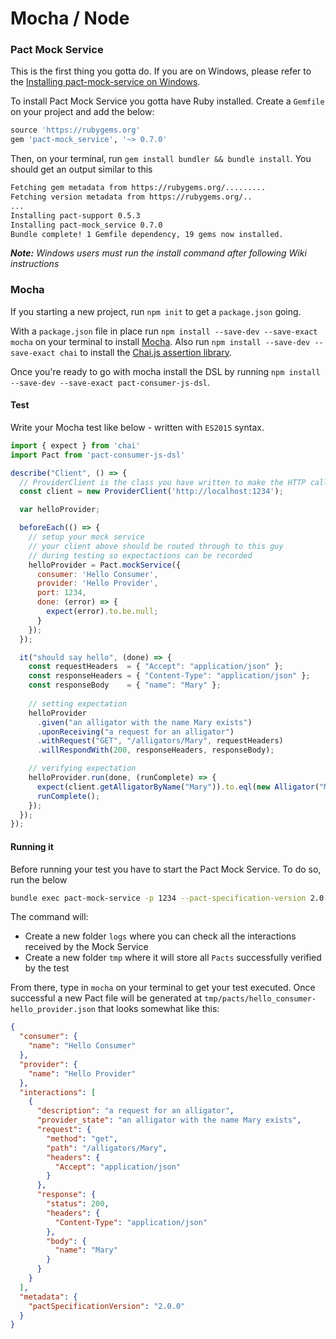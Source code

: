 # Mocha / Node

### Pact Mock Service
This is the first thing you gotta do. If you are on Windows, please refer to the [Installing pact-mock-service on Windows](https://github.com/bethesque/pact-mock_service/wiki/Installing-the-pact-mock_service-gem-on-Windows).

To install Pact Mock Service you gotta have Ruby installed. Create a `Gemfile` on your project and add the below:

```ruby
source 'https://rubygems.org'
gem 'pact-mock_service', '~> 0.7.0'
```

Then, on your terminal, run `gem install bundler && bundle install`. You should get an output similar to this

```bash
Fetching gem metadata from https://rubygems.org/.........
Fetching version metadata from https://rubygems.org/..
...
Installing pact-support 0.5.3
Installing pact-mock_service 0.7.0
Bundle complete! 1 Gemfile dependency, 19 gems now installed.
```

_**Note:** Windows users must run the install command after following Wiki instructions_

### Mocha
If you starting a new project, run `npm init` to get a `package.json` going.

With a `package.json` file in place run `npm install --save-dev --save-exact mocha` on your terminal to install [Mocha](https://mochajs.org/). Also run `npm install --save-dev --save-exact chai` to install the [Chai.js assertion library](http://chaijs.com/).

Once you're ready to go with mocha install the DSL by running `npm install --save-dev --save-exact pact-consumer-js-dsl`.

#### Test
Write your Mocha test like below - written with `ES2015` syntax.

```javascript
import { expect } from 'chai'
import Pact from 'pact-consumer-js-dsl'

describe("Client", () => {
  // ProviderClient is the class you have written to make the HTTP calls to the provider
  const client = new ProviderClient('http://localhost:1234');

  var helloProvider;

  beforeEach(() => {
    // setup your mock service
    // your client above should be routed through to this guy
    // during testing so expectactions can be recorded
    helloProvider = Pact.mockService({
      consumer: 'Hello Consumer',
      provider: 'Hello Provider',
      port: 1234,
      done: (error) => {
        expect(error).to.be.null;
      }
    });
  });

  it("should say hello", (done) => {
    const requestHeaders  = { "Accept": "application/json" };
    const responseHeaders = { "Content-Type": "application/json" };
    const responseBody    = { "name": "Mary" };
    
    // setting expectation
    helloProvider
      .given("an alligator with the name Mary exists")
      .uponReceiving("a request for an alligator")
      .withRequest("GET", "/alligators/Mary", requestHeaders)
      .willRespondWith(200, responseHeaders, responseBody);

    // verifying expectation
    helloProvider.run(done, (runComplete) => {
      expect(client.getAlligatorByName("Mary")).to.eql(new Alligator("Mary"));
      runComplete();
    });
  });
});
```

#### Running it
Before running your test you have to start the Pact Mock Service. To do so, run the below
```bash
bundle exec pact-mock-service -p 1234 --pact-specification-version 2.0.0 -l logs/pact.logs --pact-dir tmp/pacts
```
The command will:
* Create a new folder `logs` where you can check all the interactions received by the Mock Service
* Create a new folder `tmp` where it will store all `Pacts` successfully verified by the test

From there, type in `mocha` on your terminal to get your test executed. Once successful a new Pact file will be generated at `tmp/pacts/hello_consumer-hello_provider.json` that looks somewhat like this:
```json
{
  "consumer": {
    "name": "Hello Consumer"
  },
  "provider": {
    "name": "Hello Provider"
  },
  "interactions": [
    {
      "description": "a request for an alligator",
      "provider_state": "an alligator with the name Mary exists",
      "request": {
        "method": "get",
        "path": "/alligators/Mary",
        "headers": {
          "Accept": "application/json"
        }
      },
      "response": {
        "status": 200,
        "headers": {
          "Content-Type": "application/json"
        },
        "body": {
          "name": "Mary"
        }
      }
    }
  ],
  "metadata": {
    "pactSpecificationVersion": "2.0.0"
  }
}
```
